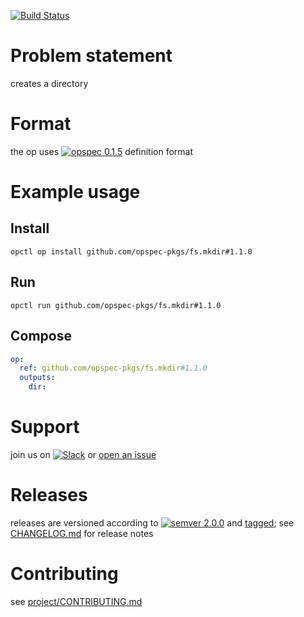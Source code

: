 [![Build Status](https://travis-ci.org/opspec-pkgs/fs.mkdir.svg?branch=master)](https://travis-ci.org/opspec-pkgs/fs.mkdir)

# Problem statement

creates a directory

# Format

the op uses [![opspec 0.1.5](https://img.shields.io/badge/opspec-0.1.5-brightgreen.svg?colorA=6b6b6b&colorB=fc16be)](https://opspec.io/0.1.5) definition format

# Example usage

## Install

```shell
opctl op install github.com/opspec-pkgs/fs.mkdir#1.1.0
```

## Run

```
opctl run github.com/opspec-pkgs/fs.mkdir#1.1.0
```

## Compose

```yaml
op:
  ref: github.com/opspec-pkgs/fs.mkdir#1.1.0
  outputs:
    dir:
```

# Support

join us on
[![Slack](https://opctl-slackin.herokuapp.com/badge.svg)](https://opctl-slackin.herokuapp.com/)
or
[open an issue](https://github.com/opspec-pkgs/fs.mkdir/issues)

# Releases

releases are versioned according to
[![semver 2.0.0](https://img.shields.io/badge/semver-2.0.0-brightgreen.svg)](http://semver.org/spec/v2.0.0.html)
and [tagged](https://git-scm.com/book/en/v2/Git-Basics-Tagging); see
[CHANGELOG.md](CHANGELOG.md) for release notes

# Contributing

see
[project/CONTRIBUTING.md](https://github.com/opspec-pkgs/project/blob/master/CONTRIBUTING.md)
